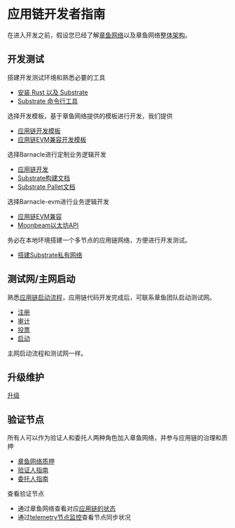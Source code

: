 # 应用链开发者指南

在进入开发之前，假设您已经了解[章鱼网络](https://oct.network/)以及章鱼网络[整体架构](https://docs.oct.network/cn/general/octopus-overview.html#octopus-network-overview)。

## 开发测试

搭建开发测试环境和熟悉必要的工具

+ [安装 Rust 以及 Substrate](https://docs.substrate.io/main-docs/install/)
+ [Substrate 命令行工具](https://docs.substrate.io/reference/command-line-tools/)

选择开发模板，基于章鱼网络提供的模板进行开发，我们提供

+ [应用链开发模板](https://github.com/octopus-network/barnacle/tree/release-v0.9.18)
+ [应用链EVM兼容开发模板](https://github.com/octopus-network/barnacle/tree/release-v0.9.18-evm)

选择Barnacle进行定制业务逻辑开发

+ [应用链开发](https://docs.oct.network/cn/guides/appchain-develop.html#implement-appchain-runtime)
+ [Substrate构建文档](https://docs.substrate.io/main-docs/build/)
+ [Substrate Pallet文档](https://docs.substrate.io/tutorials/work-with-pallets/)

选择Barnacle-evm进行业务逻辑开发

+ [应用链EVM兼容](https://docs.oct.network/cn/guides/appchain-evm.html#appchain-evm-compatible)
+ [Moonbeam以太坊API](https://docs.moonbeam.network/builders/build/eth-api/)

务必在本地环境搭建一个多节点的应用链网络，方便进行开发测试。

+ [搭建Substrate私有网络](https://docs.substrate.io/tutorials/get-started/simulate-network/)


## 测试网/主网启动

熟悉[应用链启动流程](https://docs.oct.network/cn/guides/appchain-startup.html)，应用链代码开发完成后，可联系章鱼团队启动测试网。

+ [注册](https://docs.oct.network/cn/guides/appchain-register.html#appchain-register)
+ [审计]()
+ [投票](https://docs.oct.network/cn/guides/voting-appchain.html#voting-for-appchain)
+ [启动](https://docs.oct.network/cn/guides/appchain-startup.html#appchain-booting-process)

主网启动流程和测试网一样。


## 升级维护

[升级](https://docs.oct.network/cn/guides/appchain-upgrade.html#appchain-upgrade)


## 验证节点

所有人可以作为验证人和委托人两种角色加入章鱼网络，并参与应用链的治理和质押

+ [章鱼网络质押](https://docs.oct.network/cn/general/octopus-staking.html#octopus-network-staking)
+ [验证人指南](https://docs.oct.network/cn/maintain/validator-guide.html)
+ [委托人指南](https://docs.oct.network/cn/maintain/delegator-delegate.html)

查看验证节点

+ 通过章鱼网络查看对应[应用链的状态](https://mainnet.oct.network/appchains)
+ 通过[telemetry节点监控](https://telemetry.mainnet.octopus.network)查看节点同步状况